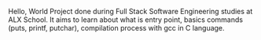 Hello, World Project done during Full Stack Software Engineering studies at ALX School. It aims to learn about what is entry point, basics commands (puts, printf, putchar), compilation process with gcc in C language.
